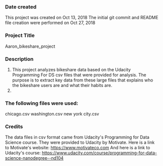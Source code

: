### Date created
This project was created on Oct 13, 2018
The initial git commit and README file creation were performed on Oct 27, 2018

### Project Title
Aaron_bikeshare_project

### Description
1) This project analyzes bikeshare data based on the Udacity    
  Programming For DS csv files that were provided for analysis.  The purpose is to extract key data from these large files that explains who the bikeshare users are and what their habits are.
2) 

### The following files were used:
chicago.csv
washington.csv
new york city.csv

### Credits
The data files in csv format came from Udacity's Programming for Data Science course.  They were provided to Udacity by Motivate.
Here is a link to Motivate's website: https://www.motivateco.com
And here is a link to Udacity's course: https://www.udacity.com/course/programming-for-data-science-nanodegree--nd104
